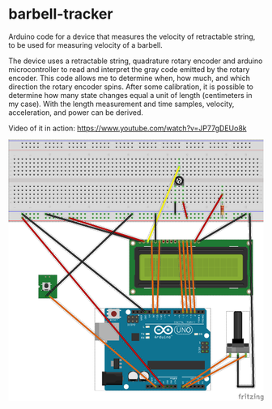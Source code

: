 # barbell-tracker
Arduino code for a device that measures the velocity of retractable string, to be used for measuring velocity of a barbell.

The device uses a retractable string, quadrature rotary encoder and arduino microcontroller to read and interpret the gray code emitted by the rotary encoder. This code allows me to determine when, how much, and which direction the rotary encoder spins. After some calibration, it is possible to determine how many state changes equal a unit of length (centimeters in my case). With the length measurement and time samples, velocity, acceleration, and power can be derived.

Video of it in action: 
https://www.youtube.com/watch?v=JP77gDEUo8k


![Alt text](/barbell-tracker-design.png?raw=true "Circuit design")
